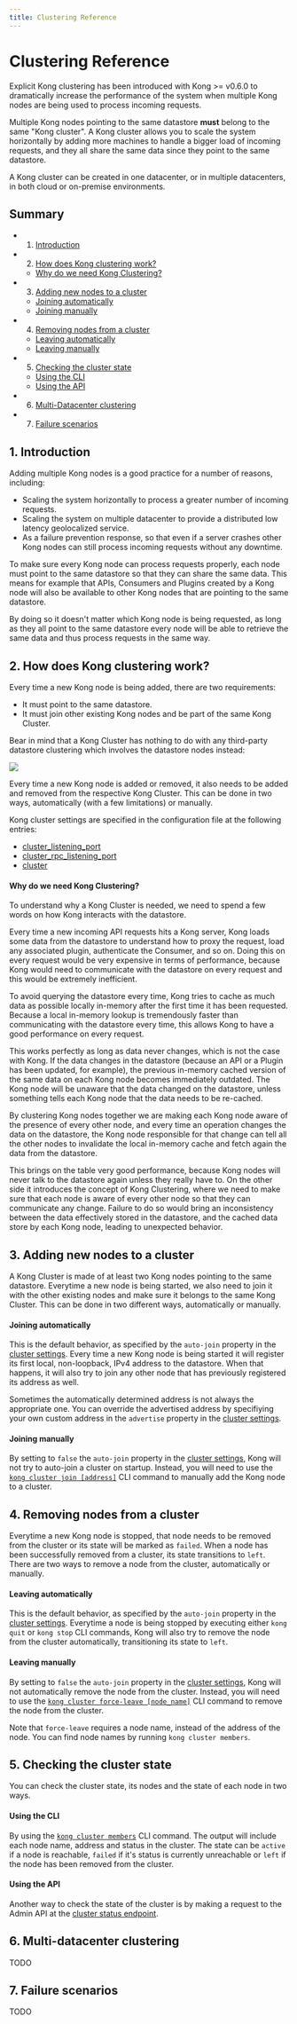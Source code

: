 ```yaml
---
title: Clustering Reference
---
```


# Clustering Reference

Explicit Kong clustering has been introduced with Kong >= v0.6.0 to dramatically increase the performance of the system when multiple Kong nodes are being used to process incoming requests.

Multiple Kong nodes pointing to the same datastore **must** belong to the same "Kong cluster". A Kong cluster allows you to scale the system horizontally by adding more machines to handle a bigger load of incoming requests, and they all share the same data since they point to the same datastore.

A Kong cluster can be created in one datacenter, or in multiple datacenters, in both cloud or on-premise environments.

## Summary

- 1. [Introduction][1]
- 2. [How does Kong clustering work?][2]
  - [Why do we need Kong Clustering?][2a]
- 3. [Adding new nodes to a cluster][3]
  - [Joining automatically][3a]
  - [Joining manually][3b]
- 4. [Removing nodes from a cluster][4]
  - [Leaving automatically][4a]
  - [Leaving manually][4b]
- 5. [Checking the cluster state][5]
  - [Using the CLI][5a]
  - [Using the API][5b]
- 6. [Multi-Datacenter clustering][6]
- 7. [Failure scenarios][7]

[1]: #1-introduction
[2]: #2-how-does-kong-clustering-work
[2a]: #why-do-we-need-kong-clustering
[3]: #3-adding-new-nodes-to-a-cluster
[3a]: #joining-automatically
[3b]: #joining-manually
[4]: #4-removing-nodes-from-a-cluster
[4a]: #leaving-automatically
[4b]: #leaving-manually
[5]: #5-checking-the-cluster-state
[5a]: #using-the-cli
[5b]: #using-the-api
[6]: #6-multi-datacenter-clustering
[7]: #7-failure-scenarios

## 1. Introduction

Adding multiple Kong nodes is a good practice for a number of reasons, including:

* Scaling the system horizontally to process a greater number of incoming requests.
* Scaling the system on multiple datacenter to provide a distributed low latency geolocalized service.
* As a failure prevention response, so that even if a server crashes other Kong nodes can still process incoming requests without any downtime.

To make sure every Kong node can process requests properly, each node must point to the same datastore so that they can share the same data. This means for example that APIs, Consumers and Plugins created by a Kong node will also be available to other Kong nodes that are pointing to the same datastore. 

By doing so it doesn't matter which Kong node is being requested, as long as they all point to the same datastore every node will be able to retrieve the same data and thus process requests in the same way.

## 2. How does Kong clustering work?

Every time a new Kong node is being added, there are two requirements:

* It must point to the same datastore.
* It must join other existing Kong nodes and be part of the same Kong Cluster.

Bear in mind that a Kong Cluster has nothing to do with any third-party datastore clustering which involves the datastore nodes instead:

<div class="alert alert-info">
  <a title="Kong Cluster" href="/assets/images/docs/cluster.png" target="_blank"><img src="/assets/images/docs/cluster.png"/></a>
</div>

Every time a new Kong node is added or removed, it also needs to be added and removed from the respective Kong Cluster. This can be done in two ways, automatically (with a few limitations) or manually.

Kong cluster settings are specified in the configuration file at the following entries:

* [cluster_listening_port][cluster_listening_port]
* [cluster_rpc_listening_port][cluster_rpc_listening_port]
* [cluster][cluster]

#### Why do we need Kong Clustering?

To understand why a Kong Cluster is needed, we need to spend a few words on how Kong interacts with the datastore.

Every time a new incoming API requests hits a Kong server, Kong loads some data from the datastore to understand how to proxy the request, load any associated plugin, authenticate the Consumer, and so on. Doing this on every request would be very expensive in terms of performance, because Kong would need to communicate with the datastore on every request and this would be extremely inefficient. 

To avoid querying the datastore every time, Kong tries to cache as much data as possible locally in-memory after the first time it has been requested. Because a local in-memory lookup is tremendously faster than communicating with the datastore every time, this allows Kong to have a good performance on every request.

This works perfectly as long as data never changes, which is not the case with Kong. If the data changes in the datastore (because an API or a Plugin has been updated, for example), the previous in-memory cached version of the same data on each Kong node becomes immediately outdated. The Kong node will be unaware that the data changed on the datastore, unless something tells each Kong node that the data needs to be re-cached.

By clustering Kong nodes together we are making each Kong node aware of the presence of every other node, and every time an operation changes the data on the datastore, the Kong node responsible for that change can tell all the other nodes to invalidate the local in-memory cache and fetch again the data from the datastore.

This brings on the table very good performance, because Kong nodes will never talk to the datastore again unless they really have to. On the other side it introduces the concept of Kong Clustering, where we need to make sure that each node is aware of every other node so that they can communicate any change. Failure to do so would bring an inconsistency between the data effectively stored in the datastore, and the cached data store by each Kong node, leading to unexpected behavior.

## 3. Adding new nodes to a cluster

A Kong Cluster is made of at least two Kong nodes pointing to the same datastore. Everytime a new node is being started, we also need to join it with the other existing nodes and make sure it belongs to the same Kong Cluster. This can be done in two different ways, automatically or manually.

#### Joining automatically

This is the default behavior, as specified by the `auto-join` property in the [cluster settings][cluster]. Every time a new Kong node is being started it will register its first local, non-loopback, IPv4 address to the datastore. When that happens, it will also try to join any other node that has previously registered its address as well.

Sometimes the automatically determined address is not always the appropriate one. You can override the advertised address by specifiying your own custom address in the `advertise` property in the [cluster settings][cluster].

#### Joining manually

By setting to `false` the `auto-join` property in the [cluster settings][cluster], Kong will not try to auto-join a cluster on startup. Instead, you will need to use the [`kong cluster join [address]`][cli-cluster] CLI command to manually add the Kong node to a cluster. 

## 4. Removing nodes from a cluster

Everytime a new Kong node is stopped, that node needs to be removed from the cluster or its state will be marked as `failed`. When a node has been successfully removed from a cluster, its state transitions to `left`. There are two ways to remove a node from the cluster, automatically or manually.

#### Leaving automatically

This is the default behavior, as specified by the `auto-join` property in the [cluster settings][cluster]. Everytime a node is being stopped by executing either `kong quit` or `kong stop` CLI commands, Kong will also try to remove the node from the cluster automatically, transitioning its state to `left`.

#### Leaving manually

By setting to `false` the `auto-join` property in the [cluster settings][cluster], Kong will not automatically remove the node from the cluster. Instead, you will need to use the [`kong cluster force-leave [node_name]`][cli-cluster] CLI command to remove the node from the cluster.

Note that `force-leave` requires a node name, instead of the address of the node. You can find node names by running `kong cluster members`.

## 5. Checking the cluster state

You can check the cluster state, its nodes and the state of each node in two ways.

#### Using the CLI

By using the [`kong cluster members`][cli-cluster] CLI command. The output will include each node name, address and status in the cluster. The state can be `active` if a node is reachable, `failed` if it's status is currently unreachable or `left` if the node has been removed from the cluster.

#### Using the API

Another way to check the state of the cluster is by making a request to the Admin API at the [cluster status endpoint][cluster-endpoint].

## 6. Multi-datacenter clustering

TODO

## 7. Failure scenarios

TODO

[cluster_listening_port]: /docs/{{page.kong_version}}/configuration/#cluster_listening_port
[cluster_rpc_listening_port]: /docs/{{page.kong_version}}/configuration/#cluster_rpc_listening_port
[cluster]: /docs/{{page.kong_version}}/configuration/#cluster
[cli-cluster]: /docs/{{page.kong_version}}/cli/#cluster
[cluster-endpoint]: /docs/{{page.kong_version}}/admin-api/#retrieve-cluster-status
